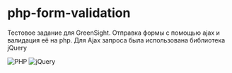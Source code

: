 # php-form-validation
Тестовое задание для GreenSight. Отправка формы с помощью ajax и валидация её на php.
Для Ajax запроса была использована библиотека jQuery


![PHP](https://img.shields.io/badge/php-%23777BB4.svg?style=for-the-badge&logo=php&logoColor=white)
![jQuery](https://img.shields.io/badge/jquery-%230769AD.svg?style=for-the-badge&logo=jquery&logoColor=white)
